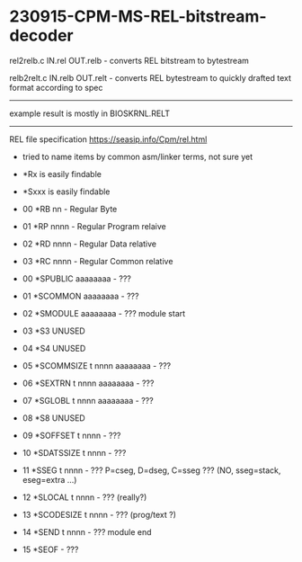 # 230915-CPM-MS-REL-bitstream-decoder

rel2relb.c IN.rel OUT.relb - converts REL bitstream to bytestream

relb2relt.c IN.relb OUT.relt - converts REL bytestream to quickly drafted text format according to spec

---

example result is mostly in BIOSKRNL.RELT

---

REL file specification
https://seasip.info/Cpm/rel.html

- tried to name items by common asm/linker terms, not sure yet
- *Rx   is easily findable
- *Sxxx is easily findable


 - 00 *RB nn         - Regular Byte
 - 01 *RP nnnn       - Regular Program relaive
 - 02 *RD nnnn       - Regular Data relative
 - 03 *RC nnnn       - Regular Common relative


 - 00 *SPUBLIC aaaaaaaa    - ???
 - 01 *SCOMMON aaaaaaaa    - ???
 - 02 *SMODULE aaaaaaaa    - ??? module start

 - 03 *S3 UNUSED
 - 04 *S4 UNUSED

 - 05 *SCOMMSIZE t nnnn aaaaaaaa   - ???
 - 06 *SEXTRN t nnnn aaaaaaaa      - ???
 - 07 *SGLOBL t nnnn aaaaaaaa      - ???

 - 08 *S8 UNUSED

 - 09 *SOFFSET t nnnn      - ???
 - 10 *SDATSSIZE t nnnn    - ???
 - 11 *SSEG t nnnn         - ??? P=cseg, D=dseg, C=sseg ??? (NO, sseg=stack, eseg=extra ...)
 - 12 *SLOCAL t nnnn       - ??? (really?)
 - 13 *SCODESIZE t nnnn    - ??? (prog/text ?)
 - 14 *SEND t nnnn         - ??? module end
 - 15 *SEOF                - ???

